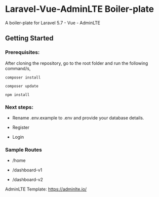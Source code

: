 # Laravel-Vue-AdminLTE Boiler-plate

A boiler-plate for Laravel 5.7 - Vue - AdminLTE

## Getting Started

### Prerequisites:

After cloning the repository, go to the root folder and run the following command/s, 

```
composer install
```

```
composer update
```

```
npm install
```

### Next steps:
  
* Rename .env.example to .env and provide your database details.  

* Register

* Login

### Sample Routes

* /home

* /dashboard-v1

* /dashboard-v2

AdminLTE Template: https://adminlte.io/
